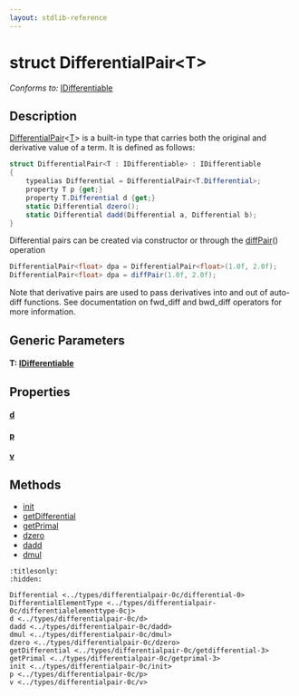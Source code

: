 ```yaml
---
layout: stdlib-reference
---
```


# struct DifferentialPair\<T\>

*Conforms to:* [IDifferentiable](../../interfaces/idifferentiable-01/index.md)

## Description

<span class='code'><a href="index.md" class="code_type">DifferentialPair</a>&lt;<a href="index.md#typeparam-T" class="code_type">T</a>&gt;</span> is a built-in type that carries both the original and derivative value of a term.
It is defined as follows:
```csharp
struct DifferentialPair<T : IDifferentiable> : IDifferentiable
{
    typealias Differential = DifferentialPair<T.Differential>;
    property T p {get;}
    property T.Differential d {get;}
    static Differential dzero();
    static Differential dadd(Differential a, Differential b);
}
```

Differential pairs can be created via constructor or through the <span class='code'><a href="../../global-decls/diffpair-4.md">diffPair</a>()</span> operation
```csharp
DifferentialPair<float> dpa = DifferentialPair<float>(1.0f, 2.0f);
DifferentialPair<float> dpa = diffPair(1.0f, 2.0f);
```
Note that derivative pairs are used to pass derivatives into and out of auto-diff functions.
See documentation on <span class='code'>fwd_diff</span> and <span class='code'>bwd_diff</span> operators for more information.


## Generic Parameters

####  <a id="typeparam-T"></a>T: [IDifferentiable](../../interfaces/idifferentiable-01/index.md)

## Properties

####  <a id="decl-d"></a>[d](d.md)
####  <a id="decl-p"></a>[p](p.md)
####  <a id="decl-v"></a>[v](v.md)

## Methods

* [init](init.md)
* [getDifferential](getdifferential-3.md)
* [getPrimal](getprimal-3.md)
* [dzero](dzero.md)
* [dadd](dadd.md)
* [dmul](dmul.md)


```{toctree}
:titlesonly:
:hidden:

Differential <../types/differentialpair-0c/differential-0>
DifferentialElementType <../types/differentialpair-0c/differentialelementtype-0cj>
d <../types/differentialpair-0c/d>
dadd <../types/differentialpair-0c/dadd>
dmul <../types/differentialpair-0c/dmul>
dzero <../types/differentialpair-0c/dzero>
getDifferential <../types/differentialpair-0c/getdifferential-3>
getPrimal <../types/differentialpair-0c/getprimal-3>
init <../types/differentialpair-0c/init>
p <../types/differentialpair-0c/p>
v <../types/differentialpair-0c/v>
```

<script>
// Fix .md links to .html when on ReadTheDocs
if (window.location.hostname.includes('readthedocs') || 
    window.location.hostname.includes('rtfd.io')) {
  document.addEventListener('DOMContentLoaded', function() {
    const links = document.querySelectorAll('a');
    links.forEach(link => {
      if (link.getAttribute('href') && link.getAttribute('href').endsWith('.md')) {
        link.href = link.href.replace(/\.md($|#|\?)/, '.html$1');
      }
    });
  });
}
</script>
